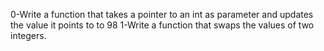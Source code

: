 0-Write a function that takes a pointer to an int as parameter and updates the value it points to to 98
1-Write a function that swaps the values of two integers.
